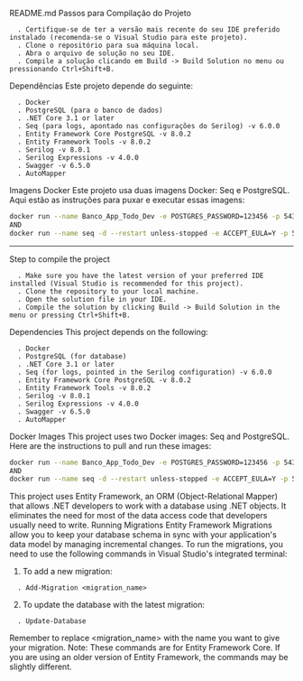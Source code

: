 ﻿README.md
Passos para Compilação do Projeto
```
  . Certifique-se de ter a versão mais recente do seu IDE preferido instalado (recomenda-se o Visual Studio para este projeto).
  . Clone o repositório para sua máquina local.
  . Abra o arquivo de solução no seu IDE.
  . Compile a solução clicando em Build -> Build Solution no menu ou pressionando Ctrl+Shift+B.
```
Dependências
Este projeto depende do seguinte:
```
  . Docker
  . PostgreSQL (para o banco de dados)
  . .NET Core 3.1 or later
  . Seq (para logs, apontado nas configurações do Serilog) -v 6.0.0
  . Entity Framework Core PostgreSQL -v 8.0.2
  . Entity Framework Tools -v 8.0.2
  . Serilog -v 8.0.1
  . Serilog Expressions -v 4.0.0
  . Swagger -v 6.5.0
  . AutoMapper
```
Imagens Docker
Este projeto usa duas imagens Docker: Seq e PostgreSQL. Aqui estão as instruções para puxar e executar essas imagens:
```bash
docker run --name Banco_App_Todo_Dev -e POSTGRES_PASSWORD=123456 -p 5432:5432 -d postgres:latest
AND 
docker run --name seq -d --restart unless-stopped -e ACCEPT_EULA=Y -p 5431:80 datalust/seq:latest
``` 
---
Step to compile the project
```
  . Make sure you have the latest version of your preferred IDE installed (Visual Studio is recommended for this project).
  . Clone the repository to your local machine.
  . Open the solution file in your IDE.
  . Compile the solution by clicking Build -> Build Solution in the menu or pressing Ctrl+Shift+B.
```
Dependencies
This project depends on the following:
```   
  . Docker
  . PostgreSQL (for database)
  . .NET Core 3.1 or later
  . Seq (for logs, pointed in the Serilog configuration) -v 6.0.0
  . Entity Framework Core PostgreSQL -v 8.0.2
  . Entity Framework Tools -v 8.0.2
  . Serilog -v 8.0.1
  . Serilog Expressions -v 4.0.0
  . Swagger -v 6.5.0
  . AutoMapper
```
Docker Images
This project uses two Docker images: Seq and PostgreSQL. Here are the instructions to pull and run these images:
```bash
docker run --name Banco_App_Todo_Dev -e POSTGRES_PASSWORD=123456 -p 5432:5432 -d postgres:latest
AND 
docker run --name seq -d --restart unless-stopped -e ACCEPT_EULA=Y -p 5341:80 datalust/seq:latest
```
This project uses Entity Framework, an ORM (Object-Relational Mapper) that allows .NET developers to work with a database using .NET objects. It eliminates the need for most of the data access code that developers usually need to write.
Running Migrations
Entity Framework Migrations allow you to keep your database schema in sync with your application's data model by managing incremental changes.
To run the migrations, you need to use the following commands in Visual Studio's integrated terminal:
1.	To add a new migration:
```
  . Add-Migration <migration_name>
```
2.	To update the database with the latest migration:
```
  . Update-Database
```
Remember to replace <migration_name> with the name you want to give your migration.
Note: These commands are for Entity Framework Core. If you are using an older version of Entity Framework, the commands may be slightly different.